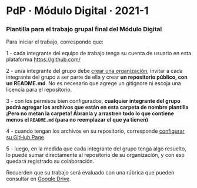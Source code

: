 # PdP · Módulo Digital · 2021-1

### Plantilla para el trabajo grupal final del Módulo Digital

Para iniciar el trabajo, corresponde que:

1 - cada integrante del equipo de trabajo tenga su cuenta de usuario en esta plataforma https://github.com/

2 - un/a integrante del grupo debe [crear una organización](https://git-scm.com/book/es/v2/GitHub-Gesti%C3%B3n-de-una-organizaci%C3%B3n), invitar a cada integrante del grupo a ser parte de ella y crear **un repositorio público, con un README.md**. No es necesario que agrege un gitignore ni escoja una licencia para el repositorio.

3 - con los permisos bien configurados, **cualquier integrante del grupo podrá agregar los archivos que están en esta carpeta de nombre plantilla ¡Pero no metan la carpeta! Ábranla y arrastren todo lo que contiene menos el `README.md` (para no reemplazar el que ya tienen)**

4 - cuando tengan los archivos en su repositorio, corresponde [configurar su GitHub Page](https://docs.github.com/en/pages/getting-started-with-github-pages/creating-a-github-pages-site#creating-your-site)

5 - luego, en la medida que cada integrante del grupo tenga algo resuelto, lo puede sumar directamente al repositorio de su organización, y con eso quedará registrado su colaboración.

Recuerden que su trabajo será evaluado con una rúbrica que pueden consultar en [Google Drive](https://docs.google.com/spreadsheets/d/1syeC8V3ej8MmKgB1F4mXcNk7yjakgOjMSv8cVh6qeO8/edit?usp=sharing).

